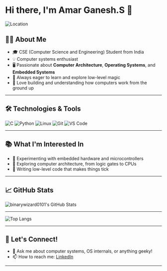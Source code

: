 # Hi there, I'm Amar Ganesh.S 👋
 
![Location](https://img.shields.io/badge/India-%F0%9F%87%AE%F0%9F%87%B3-orange?style=flat-square)
  
## 👨‍💻 About Me

- 🎓 CSE (Computer Science and Engineering) Student from India  
- 💡 Computer systems enthusiast  
- 🖥️ Passionate about **Computer Architecture**, **Operating Systems**, and **Embedded Systems**  
- 🧠 Always eager to learn and explore low-level magic  
- 🚀 Love building and understanding how computers work from the ground up

---

## 🛠️ Technologies & Tools

![C](https://img.shields.io/badge/C-00599C?style=flat-square&logo=c)
![Python](https://img.shields.io/badge/Python-3776AB?style=flat-square&logo=python)
![Linux](https://img.shields.io/badge/Linux-FCC624?style=flat-square&logo=linux)
![Git](https://img.shields.io/badge/Git-F05032?style=flat-square&logo=git)
![VS Code](https://img.shields.io/badge/VS%20Code-007ACC?style=flat-square&logo=visualstudiocode)

---

## 📚 What I'm Interested In

- 🔌 Experimenting with embedded hardware and microcontrollers
- 🧩 Exploring computer architecture, from logic gates to CPUs
- 📝 Writing low-level code that makes things tick

---

## 📈 GitHub Stats

![binarywizard0101's GitHub Stats](https://github-readme-stats.vercel.app/api?username=binarywizard0101&show_icons=true&theme=radical)

---

![Top Langs](https://github-readme-stats.vercel.app/api/top-langs/?username=binarywizard0101&layout=compact&theme=radical)

---

## 🤝 Let's Connect!

- 💬 Ask me about computer systems, OS internals, or anything geeky!
- 📫 How to reach me: [LinkedIn](https://www.linkedin.com/in/amar-ganesh-s/)

---
